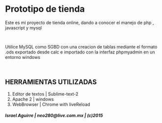 <h1>Prototipo de tienda</h1>

<p>Este es mi proyecto de tienda online, dando a conocer el manejo de php , javascript y mysql</p>
<br>

<p>Utilice MySQL como SGBD con una creacion de tablas mediante el formato .ods exportado desde calc
e importado con la interfaz phpmyadmin en un entorno windows</p>
<br>

<h2>HERRAMIENTAS UTILIZADAS</h2>
<ol>
  <li>Editor de textos | Sublime-text-2</li>
  <li>Apache 2 | windows</li>
  <li>WebBrowser | Chrome  with liveReload</li>
</ol>

<h5>Israel Aguirre | neo280@live.com.mx | (c)2015</h5>
